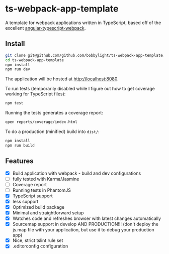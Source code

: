 # ts-webpack-app-template

A template for webpack applications written in TypeScript, based off of the excellent
[angular-typescript-webpack](https://github.com/brechtbilliet/angular-typescript-webpack).

## Install

```sh
git clone git@github.com/github.com/bobbylight/ts-webpack-app-template.git
cd ts-webpack-app-template
npm install
npm run dev
```

The application will be hosted at [http://localhost:8080]().

To run tests (temporarily disabled while I figure out how to get coverage working for TypeScript files):
```sh
npm test
```

Running the tests generates a coverage report:
```sh
open reports/coverage/index.html
```

To do a production (minified) build into `dist/`:
```sh
npm install
npm run build
```

## Features

- [x] Build application with webpack - build and dev configurations
- [ ] fully tested with Karma/Jasmine
- [ ] Coverage report
- [ ] Running tests in PhantomJS
- [x] TypeScript support
- [x] less support
- [x] Optimized build package
- [x] Minimal and straightforward setup
- [x] Watches code and refreshes browser with latest changes automatically
- [x] Sourcemap support in develop AND PRODUCTION!!! (don't deploy the js.map file with your application, but use it to debug your production app)
- [x] Nice, strict tslint rule set
- [x] .editorconfig configuration
